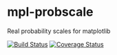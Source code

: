 # mpl-probscale
Real probability scales for matplotlib

[![Build Status](https://travis-ci.org/phobson/mpl-probscale.svg)](https://travis-ci.org/phobson/mpl-probscale)
[![Coverage Status](https://coveralls.io/repos/phobson/mpl-probscale/badge.svg?branch=master&service=github)](https://coveralls.io/github/phobson/mpl-probscale?branch=master)
